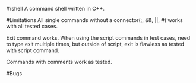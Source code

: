 #rshell
A command shell written in C++.

#Limitations
All single commands without a connector(;, &&, ||, #) works with all tested cases.

Exit command works. When using the script commands in test cases, need to type exit multiple times,
but outside of script, exit is flawless as tested with script command.

Commands with comments work as tested.

#Bugs


